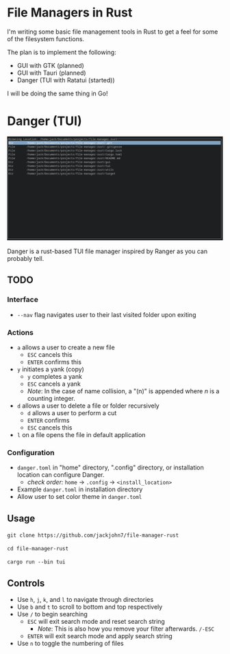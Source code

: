 # File Managers in Rust


I'm writing some basic file management tools in Rust to get a feel for
some of the filesystem functions.

The plan is to implement the following:
- GUI with GTK (planned)
- GUI with Tauri (planned)
- Danger (TUI with Ratatui (started))

I will be doing the same thing in Go!

# Danger (TUI)

<img src="/assets/browsing_mode.png">

Danger is a rust-based TUI file manager inspired by Ranger as you can probably tell.

## TODO

### Interface

- `--nav` flag navigates user to their last visited folder upon exiting

### Actions

- `a` allows a user to create a new file
  - `ESC` cancels this
  - `ENTER` confirms this
- `y` initiates a yank (copy)
  - `y` completes a yank
  - `ESC` cancels a yank
  - *Note*: In the case of name collision, a "(n)" is appended where $n$ is a counting integer.
- `d` allows a user to delete a file or folder recursively
  - `d` allows a user to perform a cut
  - `ENTER` confirms
  - `ESC` cancels this
- `l` on a file opens the file in default application

### Configuration

- `danger.toml` in "home" directory, ".config" directory, or installation location can configure Danger.
  - *check order:* `home` -> `.config` -> `<install_location>`
- Example `danger.toml` in installation directory
- Allow user to set color theme in `danger.toml`

## Usage

`git clone https://github.com/jackjohn7/file-manager-rust`

`cd file-manager-rust`

`cargo run --bin tui`

## Controls

- Use `h`, `j`, `k`, and `l` to navigate through directories
- Use `b` and `t` to scroll to bottom and top respectively
- Use `/` to begin searching
  - `ESC` will exit search mode and reset search string
    - *Note*: This is also how you remove your filter afterwards. `/-ESC`
  - `ENTER` will exit search mode and apply search string
- Use `n` to toggle the numbering of files

